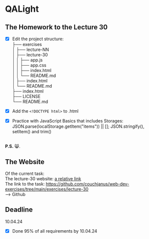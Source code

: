 # QALight
## The Homework to the Lecture 30

- [x] Edit the project structure:<br>
├── exercises<br>
│   ├── lecture-NN<br>
│   ├── lecture-30<br>
│   │   ├── app.js<br>
│   │   ├── app.css<br>
│   │   ├── index.html<br>
│   │   └── README.md<br>
│   ├── index.html <br>
│   └── README.md<br>
├── index.html<br>
├── LICENSE<br>
└── README.md<br>

- [x] Add the `<!DOCTYPE html>` to .html<br>
- [x] Practice with JavaScript Basics that includes Storages: JSON.parse(localStorage.getItem("items")) || []; JSON.stringify(), setItem() and trim()
<br><br>

**P.S.** 😸.

## The Website
Of the current task: <br>
The lecture-30 website: [a relative link](./index.html)<br>
The link to the task: https://github.com/couchjanus/web-dev-exercises/tree/main/exercises/lecture-30
<br />
--> Github

## Deadline
10.04.24 <br />

- [x] Done 95% of all requirements by 10.04.24
